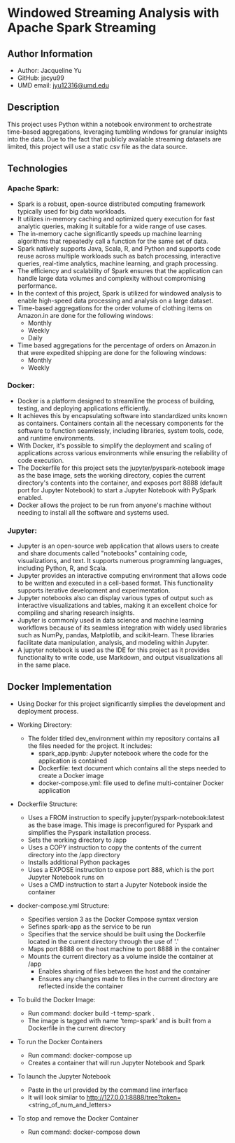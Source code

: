 # Windowed Streaming Analysis with Apache Spark Streaming

## Author Information
* Author: Jacqueline Yu
* GitHub: jacyu99
* UMD email: jyu12316@umd.edu

## Description
This project uses Python within a notebook environment to orchestrate time-based aggregations, leveraging tumbling windows for granular insights into the data. Due to the fact that publicly available streaming datasets are limited, this project will use a static csv file as the data source.

## Technologies
### Apache Spark:
* Spark is a robust, open-source distributed computing framework typically used for big data workloads.
* It utilizes in-memory caching and optimized query execution for fast analytic queries, making it suitable for a wide range of use cases.
* The in-memory cache significantly speeds up machine learning algorithms that repeatedly call a function for the same set of data.
* Spark natively supports Java, Scala, R, and Python and supports code reuse across multiple workloads such as batch processing, interactive queries, real-time analytics, machine learning, and graph processing.
* The efficiency and scalability of Spark ensures that the application can handle large data volumes and complexity without compromising performance.
* In the context of this project, Spark is utilized for windowed analysis to enable high-speed data processing and analysis on a large dataset.
* Time-based aggregations for the order volume of clothing items on Amazon.in are done for the following windows:
  * Monthly
  * Weekly
  * Daily
* Time based aggregations for the percentage of orders on Amazon.in that were expedited shipping are done for the following windows:
  * Monthly
  * Weekly

### Docker:
* Docker is a platform designed to streamlline the process of building, testing, and deploying applications efficiently.
* It achieves this by encapsulating software into standardized units known as containers. Containers contain all the necessary components for the software to function seamlessly, including libraries, system tools, code, and runtime environments.
* With Docker, it's possible to simplify the deployment and scaling of applications across various environments while ensuring the reliability of code execution.
* The Dockerfile for this project sets the jupyter/pyspark-notebook image as the base image, sets the working directory, copies the current directory's contents into the container, and exposes port 8888 (default port for Jupyter Notebook) to start a Jupyter Notebook with PySpark enabled.
* Docker allows the project to be run from anyone's machine without needing to install all the software and systems used.

### Jupyter:
* Jupyter is an open-source web application that allows users to create and share documents called "notebooks" containing code, visualizations, and text. It supports numerous programming languages, including Python, R, and Scala.
* Jupyter provides an interactive computing environment that allows code to be written and executed in a cell-based format. This functionality supports iterative development and experimentation.
* Jupyter notebooks also can display various types of output such as interactive visualizations and tables, making it an excellent choice for compiling and sharing research insights.
* Jupyter is commonly used in data science and machine learning workflows because of its seamless integration with widely used libraries such as NumPy, pandas, Matplotlib, and scikit-learn. These libraries facilitate data manipulation, analysis, and modeling within Jupyter.
* A jupyter notebook is used as the IDE for this project as it provides functionality to write code, use Markdown, and output visualizations all in the same place.

## Docker Implementation
* Using Docker for this project significantly simplies the development and deployment process.

* Working Directory:
  * The folder titled dev_environment within my repository contains all the files needed for the project. It includes:
    * spark_app.ipynb: Jupyter notebook where the code for the application is contained
    * Dockerfile: text document which contains all the steps needed to create a Docker image
    * docker-compose.yml: file used to define multi-container Docker application
* Dockerfile Structure:
  * Uses a FROM instruction to specify jupyter/pyspark-notebook:latest as the base image. This image is preconfigured for Pyspark and simplifies the Pyspark installation process.
  * Sets the working directory to /app
  * Uses a COPY instruction to copy the contents of the current directory into the /app directory
  * Installs additional Python packages
  * Uses a EXPOSE instruction to expose port 888, which is the port Jupyter Notebook runs on
  * Uses a CMD instruction to start a Jupyter Notebook inside the container
* docker-compose.yml Structure:
  * Specifies version 3 as the Docker Compose syntax version
  * Sefines spark-app as the service to be run
  * Specifies that the service should be built using the Dockerfile located in the current directory through the use of '.'
  * Maps port 8888 on the host machine to port 8888 in the container
  * Mounts the current directory as a volume inside the container at /app
    * Enables sharing of files between the host and the container
    * Ensures any changes made to files in the current directory are reflected inside the container
* To build the Docker Image:
  * Run command: docker build -t temp-spark .
  * The image is tagged with name 'temp-spark' and is built from a Dockerfile in the current directory
* To run the Docker Containers
  * Run command: docker-compose up
  * Creates a container that will run Jupyter Notebook and Spark
* To launch the Jupyter Notebook
  * Paste in the url provided by the command line interface
  * It will look similar to http://127.0.0.1:8888/tree?token=<string_of_num_and_letters>
* To stop and remove the Docker Container
  * Run command: docker-compose down
